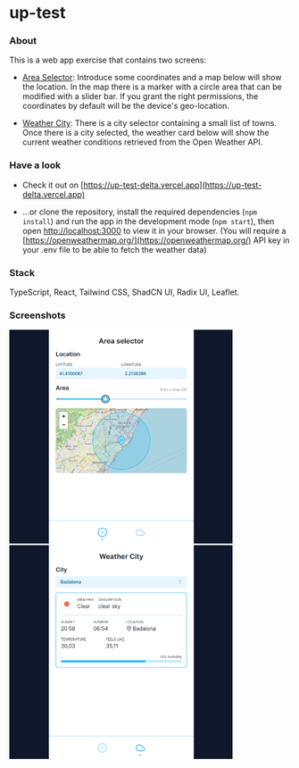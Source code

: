 # up-test

### About

This is a web app exercise that contains two screens:

- <u>Area Selector</u>: Introduce some coordinates and a map below will show the location. In the map there is a marker with a circle area that can be modified with a slider bar. If you grant the right permissions, the coordinates by default will be the device's geo-location.

- <u>Weather City</u>: There is a city selector containing a small list of towns. Once there is a city selected, the weather card below will show the current weather conditions retrieved from the Open Weather API.

### Have a look

- Check it out on [https://up-test-delta.vercel.app](https://up-test-delta.vercel.app)

- ...or clone the repository, install the required dependencies (`npm install`) and run the app in the development mode (`npm start`), then open [http://localhost:3000](http://localhost:3000) to view it in your browser. (You will require a [https://openweathermap.org/](https://openweathermap.org/) API key in your .env file to be able to fetch the weather data)

### Stack

TypeScript, React, Tailwind CSS, ShadCN UI, Radix UI, Leaflet.

### Screenshots

<img src="./screenshots/Screenshot-area.png" alt="Area Selector" style="width:400px;"/>
<img src="./screenshots/Screenshot-weather.png" alt="Weather City" style="width:400px;"/>
